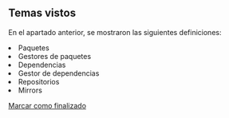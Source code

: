 ## Temas vistos

En el apartado anterior, se mostraron las siguientes definiciones:
<li> Paquetes
<li> Gestores de paquetes
<li> Dependencias
<li> Gestor de dependencias
<li> Repositorios
<li> Mirrors

<a onclick="test()" href="https://fxlearning.142-44-244-147.nip.io/finish/packages-repositories" target="_parent" class="btn primary-btn">Marcar como finalizado</a>

